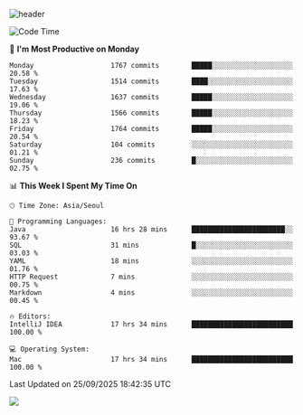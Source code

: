 ![header](https://capsule-render.vercel.app/api?type=Egg&color=timeAuto&height=300&section=header&text=PoPo&fontSize=90&animation=fadeIn)

  <!--START_SECTION:waka-->
![Code Time](http://img.shields.io/badge/Code%20Time-2%2C986%20hrs%2045%20mins-blue)

📅 **I'm Most Productive on Monday** 

```text
Monday                   1767 commits        █████░░░░░░░░░░░░░░░░░░░░   20.58 % 
Tuesday                  1514 commits        ████░░░░░░░░░░░░░░░░░░░░░   17.63 % 
Wednesday                1637 commits        █████░░░░░░░░░░░░░░░░░░░░   19.06 % 
Thursday                 1566 commits        █████░░░░░░░░░░░░░░░░░░░░   18.23 % 
Friday                   1764 commits        █████░░░░░░░░░░░░░░░░░░░░   20.54 % 
Saturday                 104 commits         ░░░░░░░░░░░░░░░░░░░░░░░░░   01.21 % 
Sunday                   236 commits         █░░░░░░░░░░░░░░░░░░░░░░░░   02.75 % 
```


📊 **This Week I Spent My Time On** 

```text
🕑︎ Time Zone: Asia/Seoul

💬 Programming Languages: 
Java                     16 hrs 28 mins      ███████████████████████░░   93.67 % 
SQL                      31 mins             █░░░░░░░░░░░░░░░░░░░░░░░░   03.03 % 
YAML                     18 mins             ░░░░░░░░░░░░░░░░░░░░░░░░░   01.76 % 
HTTP Request             7 mins              ░░░░░░░░░░░░░░░░░░░░░░░░░   00.75 % 
Markdown                 4 mins              ░░░░░░░░░░░░░░░░░░░░░░░░░   00.45 % 

🔥 Editors: 
IntelliJ IDEA            17 hrs 34 mins      █████████████████████████   100.00 % 

💻 Operating System: 
Mac                      17 hrs 34 mins      █████████████████████████   100.00 % 
```


 Last Updated on 25/09/2025 18:42:35 UTC
<!--END_SECTION:waka-->



<img src="https://capsule-render.vercel.app/api?type=Egg&color=timeAuto&height=300&section=footer&text=PoPo&fontSize=90&animation=fadeIn&reversal=true" />
